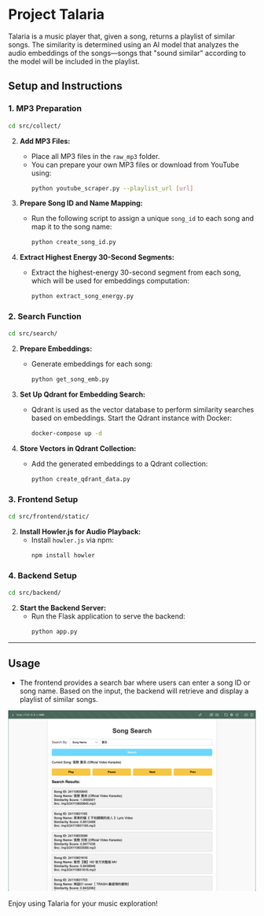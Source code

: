 # Project Talaria

Talaria is a music player that, given a song, returns a playlist of similar songs. The similarity is determined using an AI model that analyzes the audio embeddings of the songs—songs that "sound similar" according to the model will be included in the playlist.

## Setup and Instructions

### 1. MP3 Preparation

   ```bash
   cd src/collect/
   ```

2. **Add MP3 Files:**
   - Place all MP3 files in the `raw_mp3` folder.
   - You can prepare your own MP3 files or download from YouTube using:
     ```bash
     python youtube_scraper.py --playlist_url [url]
     ```

3. **Prepare Song ID and Name Mapping:**
   - Run the following script to assign a unique `song_id` to each song and map it to the song name:
     ```bash
     python create_song_id.py
     ```

4. **Extract Highest Energy 30-Second Segments:**
   - Extract the highest-energy 30-second segment from each song, which will be used for embeddings computation:
     ```bash
     python extract_song_energy.py
     ```

### 2. Search Function

   ```bash
   cd src/search/
   ```

2. **Prepare Embeddings:**
   - Generate embeddings for each song:
     ```bash
     python get_song_emb.py
     ```

3. **Set Up Qdrant for Embedding Search:**
   - Qdrant is used as the vector database to perform similarity searches based on embeddings. Start the Qdrant instance with Docker:
     ```bash
     docker-compose up -d
     ```

4. **Store Vectors in Qdrant Collection:**
   - Add the generated embeddings to a Qdrant collection:
     ```bash
     python create_qdrant_data.py
     ```

### 3. Frontend Setup

   ```bash
   cd src/frontend/static/
   ```

2. **Install Howler.js for Audio Playback:**
   - Install `howler.js` via npm:
     ```bash
     npm install howler
     ```

### 4. Backend Setup

   ```bash
   cd src/backend/
   ```

2. **Start the Backend Server:**
   - Run the Flask application to serve the backend:
     ```bash
     python app.py
     ```

---

## Usage

- The frontend provides a search bar where users can enter a song ID or song name. Based on the input, the backend will retrieve and display a playlist of similar songs.

![talaria](./talaria.png)


Enjoy using Talaria for your music exploration!

